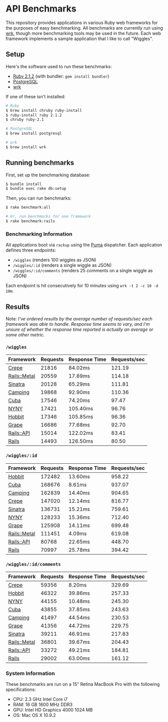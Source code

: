 # API Benchmarks

This repository provides applications in various Ruby web frameworks for the purposes of easy benchmarking. All benchmarks are currently run using [wrk][wrk], though more benchmarking tools may be used in the future. Each web framework implements a sample application that I like to call "Wiggles".

## Setup

Here's the software used to run these benchmarks:

* [Ruby 2.1.2][ruby] (with bundler: `gem install bundler`)
* [PostgreSQL][postgresql]
* [wrk][wrk]

If one of these isn't installed:

```bash
# Ruby
$ brew install chruby ruby-install
$ ruby-install ruby 2.1.2
$ chruby ruby-2.1

# PostgreSQL
$ brew install postgresql

# wrk
$ brew install wrk
```

## Running benchmarks

First, set up the benchmarking database:

```bash
$ bundle install
$ bundle exec rake db:setup
```

Then, you can run benchmarks:

```bash
$ rake benchmark:all

# Or, run benchmarks for one framework
$ rake benchmark:rails
```

### Benchmarking Information

All applications boot via `rackup` using the [Puma][puma] dispatcher. Each application defines three endpoints:

 * `/wiggles` (renders 100 wiggles as JSON)
 * `/wiggles/:id` (renders a single wiggle as JSON)
 * `/wiggles/:id/comments` (renders 25 comments on a single wiggle as JSON)

Each endpoint is hit consecutively for 10 minutes using `wrk -t 2 -c 10 -d 10m`.

## Results

Note: _I've ordered results by the average number of requests/sec each framework was able to handle. Response time seems to vary, and I'm unsure of whether the response time reported is actually an average or some other metric._

### `/wiggles`

| Framework                   | Requests | Response Time | Requests/sec |
|-----------------------------|----------|---------------|--------------|
| [Crepe][crepe]              | 21816    | 84.02ms       | 121.19       |
| [Rails::Metal][rails-metal] | 20559    | 17.89ms       | 114.18       |
| [Sinatra][sinatra]          | 20128    | 65.29ms       | 111.81       |
| [Camping][camping]          | 19868    | 92.90ms       | 110.36       |
| [Cuba][cuba]                | 17546    | 74.20ms       | 97.47        |
| [NYNY][nyny]                | 17421    | 105.40ms      | 96.76        |
| [Hobbit][hobbit]            | 17346    | 105.85ms      | 96.36        |
| [Grape][grape]              | 16686    | 77.68ms       | 92.70        |
| [Rails::API][rails-api]     | 15014    | 122.02ms      | 83.41        |
| [Rails][rails]              | 14493    | 126.50ms      | 80.50        |

### `/wiggles/:id`

| Framework                   | Requests | Response Time | Requests/sec |
|-----------------------------|----------|---------------|--------------|
| [Hobbit][hobbit]            | 172482   | 13.60ms       | 958.22       |
| [Cuba][cuba]                | 168676   | 8.61ms        | 937.07       |
| [Camping][camping]          | 162839   | 14.40ms       | 904.65       |
| [Crepe][crepe]              | 147020   | 12.14ms       | 816.77       |
| [Sinatra][sinatra]          | 136731   | 15.21ms       | 759.61       |
| [NYNY][nyny]                | 128233   | 15.36ms       | 712.40       |
| [Grape][grape]              | 125908   | 14.11ms       | 699.48       |
| [Rails::Metal][rails-metal] | 111451   | 4.09ms        | 619.08       |
| [Rails::API][rails-api]     | 80768    | 22.65ms       | 448.70       |
| [Rails][rails]              | 70997    | 25.78ms       | 394.42       |

### `/wiggles/:id/comments`

| Framework                   | Requests | Response Time | Requests/sec |
|-----------------------------|----------|---------------|--------------|
| [Crepe][crepe]              | 59356    | 8.20ms        | 329.69       |
| [Hobbit][hobbit]            | 46322    | 39.86ms       | 257.33       |
| [NYNY][nyny]                | 44155    | 10.48ms       | 245.30       |
| [Cuba][cuba]                | 43855    | 37.85ms       | 243.63       |
| [Camping][camping]          | 41497    | 44.54ms       | 230.53       |
| [Grape][grape]              | 41356    | 44.72ms       | 229.75       |
| [Sinatra][sinatra]          | 39211    | 46.91ms       | 217.83       |
| [Rails::Metal][rails-metal] | 36801    | 39.67ms       | 204.43       |
| [Rails::API][rails-api]     | 33272    | 49.21ms       | 184.81       |
| [Rails][rails]              | 29002    | 63.00ms       | 161.12       |

### System Information

These benchmarks are run on a 15" Retina MacBook Pro with the following specifications:

 * CPU: 2.3 GHz Intel Core i7
 * RAM: 16 GB 1600 MHz DDR3
 * GPU: Intel HD Graphics 4000 1024 MB
 * OS: Mac OS X 10.9.2

[camping]: https://github.com/camping/camping
[cuba]: https://github.com/soveran/cuba
[crepe]: https://github.com/crepe/crepe
[grape]: https://github.com/intridea/grape
[hobbit]: https://github.com/patriciomacadden/hobbit
[nyny]: https://github.com/alisnic/nyny
[rails]: https://github.com/rails/rails
[rails-api]: https://github.com/rails-api/rails-api
[rails-metal]: http://api.rubyonrails.org/classes/ActionController/Metal.html
[sinatra]: https://github.com/sinatra/sinatra/
[postgresql]: http://www.postgresql.org
[puma]: https://github.com/puma/puma
[ruby]: https://github.com/ruby/ruby
[wrk]: https://github.com/wg/wrk
